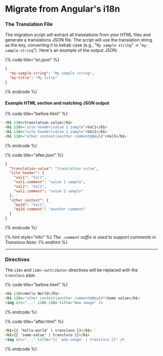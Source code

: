 # Migrate from Angular's i18n

### The Translation File

The migration script will extract all translations from your HTML files and generate a translations JSON file. The script will use the translation string as the key, converting it to kebab case (e.g., "`My sample string`" → "`my-sample-string`"). Here's an example of the output JSON:

{% code title="en.json" %}
```json
{
  "my-sample-string": "My sample string",
  "my-title": "My title"
}
```
{% endcode %}

#### **Example HTML section and matching JSON output**

{% code title="before.html" %}
```html
<h1 i18n>translation value</h1>
<h1 i18n="site header|value 1 sample">Val1</h1>
<h1 i18n="site header|value 2 sample">Val2</h1>
<h1 i18n="other context|another comment@@myId">Val3</h1>
```
{% endcode %}

{% code title="after.json" %}
```json
{
  "translation-value": "translation value",
  "site header": {
    "val1": "Val1",
    "val1.comment": "value 1 sample",
    "val2": "Val2",
    "val2.comment": "value 2 sample"
  },
  "other context": {
    "myId": "Val3",
    "myId.comment": "another comment"
  }
}
```
{% endcode %}

{% hint style="info" %}
&#x20;_The `.comment` suffix is used to support comments in Transloco.Note:_
{% endhint %}

***

### Directives

The `i18n` and `i18n-<attribute>` directives will be replaced with the `transloco` pipe.

{% code title="before.html" %}
```html
<h1 i18n>Hello World</h1>
<h1 i18n="other context|another comment@@myId">Some value</h1>
<img src="..." i18n i18n-title="Wow image" />
```
{% endcode %}

{% code title="after.html" %}
```html
<h1>{{ 'hello-world' | transloco }}</h1>
<h1>{{ 'some-value' | transloco }}</h1>
<img src="..." title="{{ 'wow-image' | transloco }}" />
```
{% endcode %}
